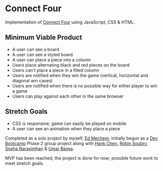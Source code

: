 # Connect Four

Implementation of [Connect Four](https://en.wikipedia.org/wiki/Connect_Four) using JavaScript, CSS & HTML.  

## Minimum Viable Product

* A user can see a board
* A user can see a styled board
* A user can place a piece into a column
* Users place alternating black and red pieces on the board
* Users can't place a piece in a filled column
* Users are notified when they win the game (vertical, horizontal and diagonal win cases)
* Users are notified when there is no possible way for either player to win a game
* Users can play against each other in the same browser

## Stretch Goals

* CSS is responsive; game can easily be played on mobile
* A user can see an animation when they place a piece

Completed as a solo project by myself, [Ed Mechem](https://github.com/edmechem); initially begun as a [Dev Bootcamp](https://github.com/sf-pocket-gophers-2016/phase-2-guide/blob/sf/resources/connect_four.md) Phase 2 group project along with [Hank Chen](https://github.com/Hank860502), [Robin Soubry](https://github.com/RobinSoubry), [Sneha Narasimhan](https://github.com/snehabn) & [Umar Bajwa](https://github.com/UmarFBajwa).

MVP has been reached, the project is done for now; possible future work to meet stretch goals.
